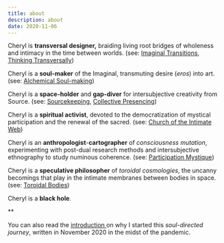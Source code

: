 ```yaml
---
title: about
description: about
date: 2020-11-06
---
```



Cheryl is **transversal designer,** braiding living root bridges of wholeness and intimacy in the time between worlds. (see: [Imaginal Transitions](https://weallcanada.org/wp-content/uploads/2022/10/Toronto-Imaginal-Transitions-v1.0.pdf), [Thinking Transversally](https://youtu.be/fnpDP71uI9A?si=Ss8aVuVKzouH3afU))

Cheryl is a **soul-maker** of the Imaginal, transmuting desire (*eros*) into art. (see: [Alchemical Soul-making](https://youtu.be/lcK-fu6BtZ0?si=LwRs9nWOs_rYadRy)) 

Cheryl is a **space-holder** and **gap-diver** for intersubjective creativity from Source. (see: [Sourcekeeping](https://www.youtube.com/watch?v=YBvcETG4W_k&t=1539s&pp=ygURc291cmNlIGNoZXJ5bCBoc3U%3D), [Collective Presencing](https://cherylhsu.ca/tags/collectivepresencing/))

Cheryl is a **spiritual activist**, devoted to the democratization of mystical participation and the renewal of the sacred. (see: [Church of the Intimate Web](https://publish.obsidian.md/intimateweb/The+Logos+Garden))

Cheryl is an **anthropologist**-**cartographer** of *consciousness mutation*, experimenting with post-dual research methods and intersubjective ethnography to study numinous coherence. (see: [Participation Mystique](https://youtu.be/lcK-fu6BtZ0?si=VPFj7J3G2WuhQmP6))

Cheryl is a **speculative philosopher** of *toroidal cosmologies*, the uncanny becomings that play in the intimate membranes between bodies in space. (see: [Toroidal Bodies](https://youtu.be/mKSEh06X8hI?si=OPoUpfuqBQlslnuJ))

Cheryl is a **black hole**. 

**

You can also read the [introduction ](https://cherylhsu.ca/post/2020-11-06-about/)on why I started this *soul-directed journey*, written in November 2020 in the midst of the pandemic. 
